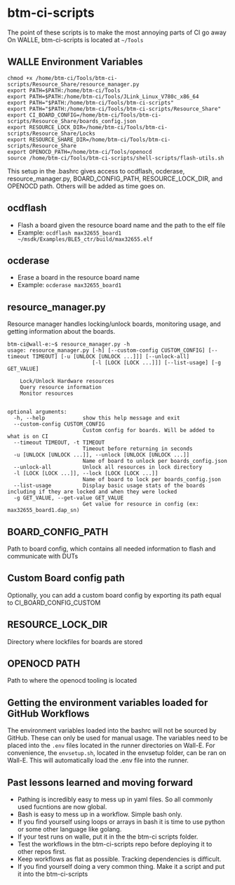 # btm-ci-scripts
The point of these scripts is to make the most annoying parts of CI go away
On WALLE, 
btm-ci-scripts is located at ```~/Tools```  

## WALLE Environment Variables
```
chmod +x /home/btm-ci/Tools/btm-ci-scripts/Resource_Share/resource_manager.py
export PATH=$PATH:/home/btm-ci/Tools
export PATH=$PATH:/home/btm-ci/Tools/JLink_Linux_V780c_x86_64
export PATH="$PATH:/home/btm-ci/Tools/btm-ci-scripts"
export PATH="$PATH:/home/btm-ci/Tools/btm-ci-scripts/Resource_Share"
export CI_BOARD_CONFIG=/home/btm-ci/Tools/btm-ci-scripts/Resource_Share/boards_config.json
export RESOURCE_LOCK_DIR=/home/btm-ci/Tools/btm-ci-scripts/Resource_Share/Locks
export RESOURCE_SHARE_DIR=/home/btm-ci/Tools/btm-ci-scripts/Resource_Share
export OPENOCD_PATH=/home/btm-ci/Tools/openocd
source /home/btm-ci/Tools/btm-ci-scripts/shell-scripts/flash-utils.sh
```
This setup in the .bashrc gives access to ocdflash, ocderase, resource_manager.py, BOARD_CONFIG_PATH, RESOURCE_LOCK_DIR, and OPENOCD path. Others will be added as time goes on.


## ocdflash
- Flash a board given the resource board name and the path to the elf file
- Example: ```ocdflash max32655_board1 ~/msdk/Examples/BLE5_ctr/build/max32655.elf```

 ## ocderase
 - Erase a board in the resource board name
 - Example: ```ocderase max32655_board1```

## resource_manager.py
Resource manager handles locking/unlock boards, monitoring usage, and getting information about the boards. 
```
btm-ci@wall-e:~$ resource_manager.py -h
usage: resource_manager.py [-h] [--custom-config CUSTOM_CONFIG] [--timeout TIMEOUT] [-u [UNLOCK [UNLOCK ...]]] [--unlock-all]
                           [-l [LOCK [LOCK ...]]] [--list-usage] [-g GET_VALUE]

    Lock/Unlock Hardware resources
    Query resource information
    Monitor resources
    

optional arguments:
  -h, --help            show this help message and exit
  --custom-config CUSTOM_CONFIG
                        Custom config for boards. Will be added to what is on CI
  --timeout TIMEOUT, -t TIMEOUT
                        Timeout before returning in seconds
  -u [UNLOCK [UNLOCK ...]], --unlock [UNLOCK [UNLOCK ...]]
                        Name of board to unlock per boards_config.json
  --unlock-all          Unlock all resources in lock directory
  -l [LOCK [LOCK ...]], --lock [LOCK [LOCK ...]]
                        Name of board to lock per boards_config.json
  --list-usage          Display basic usage stats of the boards including if they are locked and when they were locked
  -g GET_VALUE, --get-value GET_VALUE
                        Get value for resource in config (ex: max32655_board1.dap_sn)

```

## BOARD_CONFIG_PATH
Path to board config, which contains all needed information to flash and communicate with DUTs
## Custom Board config path
Optionally, you can add a custom board config by exporting its path equal to CI_BOARD_CONFIG_CUSTOM
## RESOURCE_LOCK_DIR
Directory where lockfiles for boards are stored

## OPENOCD PATH
Path to where the openocd tooling is located
## Getting the environment variables loaded for GitHub Workflows
The environment variables loaded into the bashrc will not be sourced by GitHub. These can only be used for manual usage.
The variables need to be placed into the ``.env`` files located in the runner directories on Wall-E. 
For convenience, the ``envsetup.sh``, located in the envsetup folder, can be ran on Wall-E. This will automatically load the .env file into the runner.


## Past lessons learned and moving forward
- Pathing is incredibly easy to mess up in yaml files. So all commonly used fucntions are now global.
- Bash is easy to mess up in a workflow. Simple bash only.
- If you find yourself using loops or arrays in bash it is time to use python or some other language like golang.
- If your test runs on walle, put it in the the btm-ci scripts folder.
- Test the workflows in the btm-ci-scripts repo before deploying it to other repos first. 
- Keep workflows as flat as possible. Tracking dependencies is difficult.
- If you find yourself doing a very common thing. Make it a script and put it into the btm-ci-scripts
